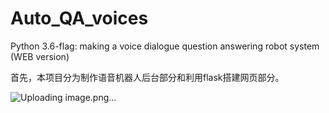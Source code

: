 # Auto_QA_voices
Python 3.6-flag: making a voice dialogue question answering robot system (WEB version)

首先，本项目分为制作语音机器人后台部分和利用flask搭建网页部分。

![Uploading image.png…]()
